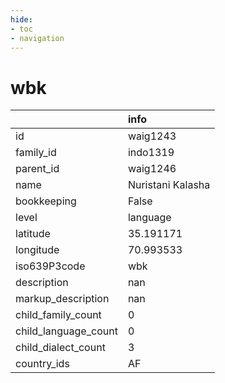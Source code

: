 ```yaml
---
hide:
- toc
- navigation
---
```

# wbk
|                      | info              |
|:---------------------|:------------------|
| id                   | waig1243          |
| family_id            | indo1319          |
| parent_id            | waig1246          |
| name                 | Nuristani Kalasha |
| bookkeeping          | False             |
| level                | language          |
| latitude             | 35.191171         |
| longitude            | 70.993533         |
| iso639P3code         | wbk               |
| description          | nan               |
| markup_description   | nan               |
| child_family_count   | 0                 |
| child_language_count | 0                 |
| child_dialect_count  | 3                 |
| country_ids          | AF                |